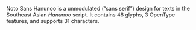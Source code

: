 Noto Sans Hanunoo is a unmodulated (“sans serif”) design for texts in the Southeast Asian _Hanunoo_ script. It contains 48 glyphs, 3 OpenType features, and supports 31 characters.